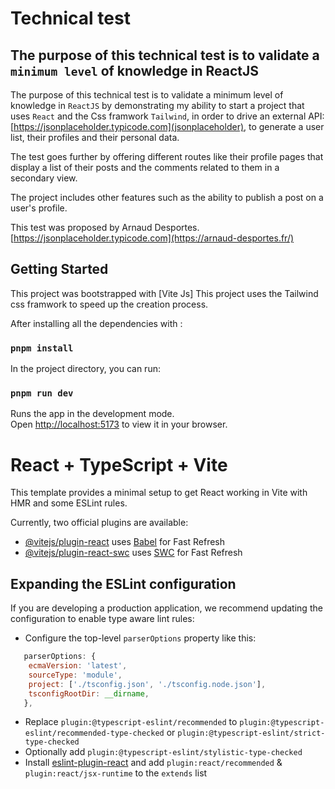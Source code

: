 # Technical test

## The purpose of this technical test is to validate a ``minimum level`` of knowledge in ReactJS
The purpose of this technical test is to validate a minimum level of knowledge in `ReactJS` by demonstrating my ability to start a project that uses `React` and the Css framwork `Tailwind`, in order to drive an external API: [https://jsonplaceholder.typicode.com](jsonplaceholder),
to generate a user list, their profiles and their personal data.

The test goes further by offering different routes like their profile pages that display a list of their posts and the comments related to them in a secondary view.

The project includes other features such as the ability to publish a post on a user's profile.

This test was proposed by Arnaud Desportes. [https://jsonplaceholder.typicode.com](https://arnaud-desportes.fr/)

## Getting Started

This project was bootstrapped with [Vite Js]
This project uses the Tailwind css framwork to speed up the creation process.

After installing all the dependencies with : 

### `pnpm install`

In the project directory, you can run:

### `pnpm run dev`

Runs the app in the development mode.\
Open [http://localhost:5173](http://localhost:5173) to view it in your browser.

# React + TypeScript + Vite

This template provides a minimal setup to get React working in Vite with HMR and some ESLint rules.

Currently, two official plugins are available:

- [@vitejs/plugin-react](https://github.com/vitejs/vite-plugin-react/blob/main/packages/plugin-react/README.md) uses [Babel](https://babeljs.io/) for Fast Refresh
- [@vitejs/plugin-react-swc](https://github.com/vitejs/vite-plugin-react-swc) uses [SWC](https://swc.rs/) for Fast Refresh

## Expanding the ESLint configuration

If you are developing a production application, we recommend updating the configuration to enable type aware lint rules:

- Configure the top-level `parserOptions` property like this:

```js
   parserOptions: {
    ecmaVersion: 'latest',
    sourceType: 'module',
    project: ['./tsconfig.json', './tsconfig.node.json'],
    tsconfigRootDir: __dirname,
   },
```

- Replace `plugin:@typescript-eslint/recommended` to `plugin:@typescript-eslint/recommended-type-checked` or `plugin:@typescript-eslint/strict-type-checked`
- Optionally add `plugin:@typescript-eslint/stylistic-type-checked`
- Install [eslint-plugin-react](https://github.com/jsx-eslint/eslint-plugin-react) and add `plugin:react/recommended` & `plugin:react/jsx-runtime` to the `extends` list
